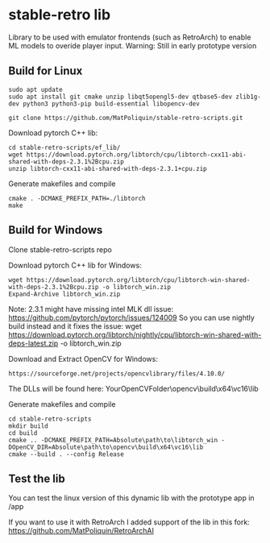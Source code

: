 # stable-retro lib
Library to be used with emulator frontends (such as RetroArch) to enable ML models to overide player input.
Warning: Still in early prototype version

## Build for Linux

```
sudo apt update
sudo apt install git cmake unzip libqt5opengl5-dev qtbase5-dev zlib1g-dev python3 python3-pip build-essential libopencv-dev
```

```
git clone https://github.com/MatPoliquin/stable-retro-scripts.git
```

Download pytorch C++ lib:
```
cd stable-retro-scripts/ef_lib/
wget https://download.pytorch.org/libtorch/cpu/libtorch-cxx11-abi-shared-with-deps-2.3.1%2Bcpu.zip
unzip libtorch-cxx11-abi-shared-with-deps-2.3.1+cpu.zip
```

Generate makefiles and compile
```
cmake . -DCMAKE_PREFIX_PATH=./libtorch
make
```

## Build for Windows

Clone stable-retro-scripts repo

Download pytorch C++ lib for Windows:
```
wget https://download.pytorch.org/libtorch/cpu/libtorch-win-shared-with-deps-2.3.1%2Bcpu.zip -o libtorch_win.zip
Expand-Archive libtorch_win.zip
```
Note: 2.3.1 might have missing intel MLK dll issue:
https://github.com/pytorch/pytorch/issues/124009
So you can use nightly build instead and it fixes the issue:
wget https://download.pytorch.org/libtorch/nightly/cpu/libtorch-win-shared-with-deps-latest.zip -o libtorch_win.zip

Download and Extract OpenCV for Windows:
```
https://sourceforge.net/projects/opencvlibrary/files/4.10.0/
```
The DLLs will be found here:
YourOpenCVFolder\opencv\build\x64\vc16\lib

Generate makefiles and compile
```
cd stable-retro-scripts
mkdir build
cd build
cmake .. -DCMAKE_PREFIX_PATH=Absolute\path\to\libtorch_win -DOpenCV_DIR=Absolute\path\to\opencv\build\x64\vc16\lib
cmake --build . --config Release
```

## Test the lib
You can test the linux version of this dynamic lib with the prototype app in /app

If you want to use it with RetroArch I added support of the lib in this fork:
https://github.com/MatPoliquin/RetroArchAI
